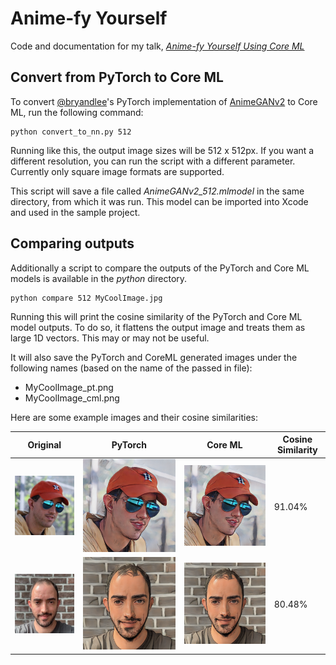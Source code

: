 # Anime-fy Yourself
Code and documentation for my talk, _[Anime-fy Yourself Using Core ML](https://github.com/yonomitt/Anime-fy-Yourself-Talk)_

## Convert from PyTorch to Core ML
To convert [@bryandlee](https://github.com/bryandlee)'s PyTorch implementation of [AnimeGANv2](https://github.com/bryandlee/animegan2-pytorch) to Core ML, run the following command:

```
python convert_to_nn.py 512
```

Running like this, the output image sizes will be 512 x 512px. If you want a different resolution, you can run the script with a different parameter. Currently only square image formats are supported.

This script will save a file called _AnimeGANv2_512.mlmodel_ in the same directory, from which it was run. This model can be imported into Xcode and used in the sample project.

## Comparing outputs

Additionally a script to compare the outputs of the PyTorch and Core ML models is available in the _python_ directory.

```
python compare 512 MyCoolImage.jpg
```

Running this will print the cosine similarity of the PyTorch and Core ML model outputs. To do so, it flattens the output image and treats them as large 1D vectors. This may or may not be useful.

It will also save the PyTorch and CoreML generated images under the following names (based on the name of the passed in file):

- MyCoolImage_pt.png
- MyCoolImage_cml.png

Here are some example images and their cosine similarities:

Original | PyTorch | Core ML | Cosine Similarity
-------- | ------- | ------- | -----------------
![Yono 1](samples/Yono1.jpg) | ![PyTorch Anime Yono 1](samples/Yono1_pt.png) | ![Core ML Anime Yono 1](samples/Yono1_cml.png) | 91.04% 
![Yono 2](samples/Yono2.jpg) | ![PyTorch Anime Yono 2](samples/Yono2_pt.png) | ![Core ML Anime Yono 2](samples/Yono2_cml.png) | 80.48%
